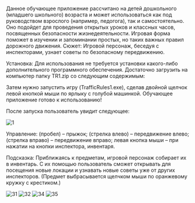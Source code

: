 Данное обучающее приложение рассчитано на детей дошкольного (младшего школьного) возраста и может использоваться как под руководством взрослого (например, педогога), так и самостоятельно. 
Оно подойдет для проведения открытых уроков и классных часов, посвященных безопасности жизнедеятельности. 
Игровая форма поможет в изучении и запоминании простых, но таких важных правил дорожного движения. 
Сюжет:
Игровой персонаж, беседуя с инспекторами, узнает советы по безопасному передвижению.

Установка:
Для использования не требуется установки какого-либо дополнительного программного обеспечения. Достаточно загрузить на компьютер папку TR1.zip со следующим содержимым:
 
Затем нужно запустить игру (TrafficRules1.exe), сделав двойной щелчок левой кнопкой мыши по ярлыку с голубой машинкой.
Обучающее приложение готово к использованию!

После запуска пользователь увидит следующее:

 ![1](https://github.com/user-attachments/assets/6ac65fd4-0f7a-4267-8d02-bf43e241b773)
 
Управление:
	 		(пробел) – прыжок;
	  		(стрелка влево) – передвижение влево;
	  		(стрелка вправо) – передвижение вправо;
	 левая кнопка мыши – при нажатии на кнопки инспектора, инвентаря.

Подсказка:
Приближаясь к предметам, игровой персонаж собирает их в инвентарь. С их помощью пользователь сможет открывать для посещения новые локации и узнавать новые советы уже от других инспекторов. (Предмет выбрасывается щелчком мыши по оранжевому кружку с крестиком.)

![31](https://github.com/user-attachments/assets/97e101a1-b674-4d65-ab27-8ec637c6c816)
![32](https://github.com/user-attachments/assets/2ccede25-2365-42a2-ac07-57189dea9c71)
![34](https://github.com/user-attachments/assets/55f7a182-d647-4b55-99da-0e19b8902b99)
![35](https://github.com/user-attachments/assets/d33f89bf-5356-4ae4-ac0d-a3b1c44ac630) 	 
